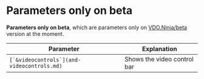 # Parameters only on beta

**Parameters only on beta**, which are parameters only on [VDO.Ninja/beta](https://vdo.ninja/beta/) version at the moment.

| Parameter                                    | Explanation                 |
| -------------------------------------------- | --------------------------- |
| ``[`&videocontrols`](and-videocontrols.md)`` | Shows the video control bar |

